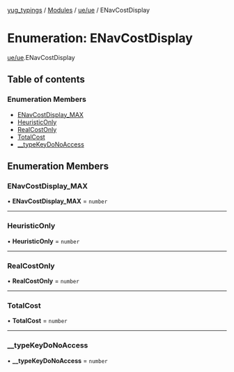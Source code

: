[yug_typings](../README.md) / [Modules](../modules.md) / [ue/ue](../modules/ue_ue.md) / ENavCostDisplay

# Enumeration: ENavCostDisplay

[ue/ue](../modules/ue_ue.md).ENavCostDisplay

## Table of contents

### Enumeration Members

- [ENavCostDisplay\_MAX](ue_ue.ENavCostDisplay.md#enavcostdisplay_max)
- [HeuristicOnly](ue_ue.ENavCostDisplay.md#heuristiconly)
- [RealCostOnly](ue_ue.ENavCostDisplay.md#realcostonly)
- [TotalCost](ue_ue.ENavCostDisplay.md#totalcost)
- [\_\_typeKeyDoNoAccess](ue_ue.ENavCostDisplay.md#__typekeydonoaccess)

## Enumeration Members

### ENavCostDisplay\_MAX

• **ENavCostDisplay\_MAX** = `number`

___

### HeuristicOnly

• **HeuristicOnly** = `number`

___

### RealCostOnly

• **RealCostOnly** = `number`

___

### TotalCost

• **TotalCost** = `number`

___

### \_\_typeKeyDoNoAccess

• **\_\_typeKeyDoNoAccess** = `number`
